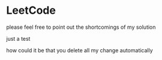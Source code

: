 # LeetCode

please feel free to point out the shortcomings of my solution  

just a test


how could it be that you delete all my change automatically